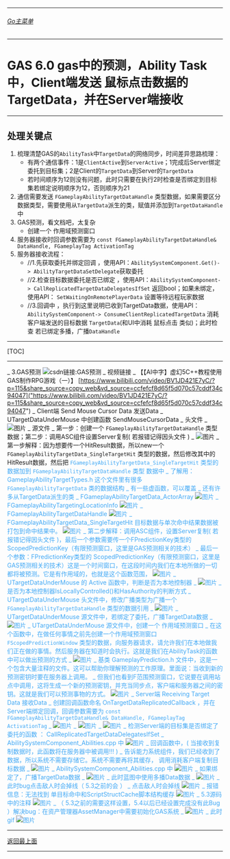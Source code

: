 ___________________________________________________________________________________________
###### [Go主菜单](../MainMenu.md)
___________________________________________________________________________________________

# GAS 6.0 gas中的预测，Ability Task中，Client端发送 鼠标点击数据的TargetData，并在Server端接收
___________________________________________________________________________________________
## 处理关键点
1. 梳理清楚GAS的`AbilityTask`中`TargetData`的网络同步，时间差异思路梳理：
    - 有两个通信事件：1是`ClientActive`到`ServerActive`；1完成后Server绑定委托到目标集；2是Client的`TargetData`到Server的`TargetData`
    - 若时间顺序为12则没有问题，此时只需要在执行2时检查是否绑定到目标集若绑定说明顺序为12，否则顺序为21
2. 通信需要发送 `FGameplayAbilityTargetDataHandle` 类型数据，如果需要区分数据类型，需要使用从`TargetData`派生的类，赋值并添加到`TargetDataHandle`中
3. GAS预测，看文档吧，太复杂
    - 创建一个 作用域预测窗口
4. 服务器接收时回调参数需要为 `const FGameplayAbilityTargetDataHandle& DataHandle, FGameplayTag ActivationTag`
5. 服务器接收流程：
    - //1.先获取委托并绑定回调 ，使用API：`AbilitySystemComponent.Get()-> AbilityTargetDataSetDelegate`获取委托
    - //2.检查目标数据委托是否已绑定 ，使用API：`AbilitySystemComponent-> CallReplicatedTargetDataDelegatesIfSet` 返回bool；如果未绑定，使用API： `SetWaitingOnRemotePlayerData` 设置等待远程玩家数据
    - //3.回调中 ，执行到这里说明已收到TargetData数据，使用API：`AbilitySystemComponent-> ConsumeClientReplicatedTargetData` 消耗客户端发送的目标数据 `TargetData`(和UI中消耗 鼠标点击 类似)；此时检查 若已绑定多播，广播`DataHandle`
___________________________________________________________________________________________

[TOC]

___________________________________________________________________________________________


_ 3.GAS预测
![csdn链接:GAS预测]("https://blog.csdn.net/weixin_45455414/article/details/119884171?ops_request_misc=%257B%2522request%255Fid%2522%253A%2522172223990716800172520586%2522%252C%2522scm%2522%253A%252220140713.130102334..%2522%257D&request_id=172223990716800172520586&biz_id=0&utm_medium=distribute.pc_search_result.none_task_blog_2~all~sobaiduend~default_1_119884171_null_null.142")
_ 视频链接
    _ 【【AI中字】虚幻5C++教程使用GAS制作RPG游戏（一）】 [https://www.bilibili.com/video/BV1JD421E7yC/?p=115&share_source=copy_web&vd_source=ccfefcf8d65f5d070c57cddf34c94047]("https://www.bilibili.com/video/BV1JD421E7yC/?p=115&share_source=copy_web&vd_source=ccfefcf8d65f5d070c57cddf34c94047")
_ Client端 Send Mouse Cursor Data 发送Data
    _ UTargetDataUnderMouse 中创建函数 SendMouseCursorData
        _ 头文件
            _  ![图片](https://github.com/liyunlong618/LiYunLongKnowledgeLibrary/blob/main/UECPP/Models/GAS/GAS_2_Aura/DetailContent/Image/GAS_040/891325_102475.png?raw=true)
        _ 源文件
            _ 第一步：创建一个 `FGameplayAbilityTargetDataHandle` 类型数据；第二步：调用ASC组件设置Server复制( 若报错记得因头文件 )
                _  ![图片](https://github.com/liyunlong618/LiYunLongKnowledgeLibrary/blob/main/UECPP/Models/GAS/GAS_2_Aura/DetailContent/Image/GAS_040/811042_38952.png?raw=true)
                _ 第一步解释：因为想要传一个HitResult数据，所以new一个 `FGameplayAbilityTargetData_SingleTargetHit` 类型的数据，然后修改其中的HitResult数据，然后把 <font color=#40A8F5>`FGameplayAbilityTargetData_SingleTargetHit` 类型的数据加到 `FGameplayAbilityTargetDataHandle` 类型 数据中
                    _ 了解用： GameplayAbilityTargetTypes.h 这个文件里有很多 `FGameplayAbilityTargetData` 类的数据结构
                        _ 有一些虚函数，可以覆盖
                        _ 还有许多从TargetData派生的类
                            _ FGameplayAbilityTargetData_ActorArray ![图片](https://github.com/liyunlong618/LiYunLongKnowledgeLibrary/blob/main/UECPP/Models/GAS/GAS_2_Aura/DetailContent/Image/GAS_040/480671_485425.png?raw=true)
                            _ FGameplayAbilityTargetingLocationInfo ![图片](https://github.com/liyunlong618/LiYunLongKnowledgeLibrary/blob/main/UECPP/Models/GAS/GAS_2_Aura/DetailContent/Image/GAS_040/949218_562035.png?raw=true)
                            _ FGameplayAbilityTargetDataHandle ![图片](https://github.com/liyunlong618/LiYunLongKnowledgeLibrary/blob/main/UECPP/Models/GAS/GAS_2_Aura/DetailContent/Image/GAS_040/569426_221959.png?raw=true)
                            _ FGameplayAbilityTargetData_SingleTargetHit 目标数据与单次命中结果数据被打包到命中结果中。 ![图片](https://github.com/liyunlong618/LiYunLongKnowledgeLibrary/blob/main/UECPP/Models/GAS/GAS_2_Aura/DetailContent/Image/GAS_040/783397_236279.png?raw=true)
                _ 第二步解释：调用ASC组件，设置Server复制( 若报错记得因头文件 )，最后一个参数需要传一个FPredictionKey类型的 ScopedPredictionKey（有限预测窗口，这里是GAS预测相关的技术）
                    _ 最后一个参数：FPredictionKey类型的 ScopedPredictionKey（有限预测窗口，这里是GAS预测相关的技术）这是一个时间窗口，在这段时间内我们在本地所做的一切都将被预测。它是有作用域的，也就是这个函数范围， ![图片](https://github.com/liyunlong618/LiYunLongKnowledgeLibrary/blob/main/UECPP/Models/GAS/GAS_2_Aura/DetailContent/Image/GAS_040/486895_199755.png?raw=true)
    _ UTargetDataUnderMouse 的 Active 函数中，判断是否为本地控制器
        _  ![图片](https://github.com/liyunlong618/LiYunLongKnowledgeLibrary/blob/main/UECPP/Models/GAS/GAS_2_Aura/DetailContent/Image/GAS_040/990165_848812.png?raw=true)
        _ 是否为本地控制器IsLocallyControlled()和HasAuthority的判断方式
    _ UTargetDataUnderMouse 头文件中，修改广播类型为广播一个 `FGameplayAbilityTargetDataHandle` 类型的数据引用
        _  ![图片](https://github.com/liyunlong618/LiYunLongKnowledgeLibrary/blob/main/UECPP/Models/GAS/GAS_2_Aura/DetailContent/Image/GAS_040/245424_547223.png?raw=true)
    _ UTargetDataUnderMouse 源文件中，若绑定了委托，广播TargetData数据
        _  ![图片](https://github.com/liyunlong618/LiYunLongKnowledgeLibrary/blob/main/UECPP/Models/GAS/GAS_2_Aura/DetailContent/Image/GAS_040/315942_110476.png?raw=true)
    _ UTargetDataUnderMouse 源文件中，创建一个 作用域预测窗口
        _ 在这个函数中，在做任何事情之前先创建一个作用域预测窗口 `FScopedPredictionWindow` 类型的数据，向服务器请求，请允许我们在本地做我们正在做的事情。然后服务器在知道时会执行。这就是我们在AbilityTask的函数中可以做出预测的方式
            _  ![图片](https://github.com/liyunlong618/LiYunLongKnowledgeLibrary/blob/main/UECPP/Models/GAS/GAS_2_Aura/DetailContent/Image/GAS_040/516757_895138.png?raw=true)
                _ 基类 GameplayPrediction.h 文件中，这是一个包含大量注释的文件。这可以帮助你理解预测的工作原理。里面说：当收到新的预测密钥时要在服务器上调用。
                    _ 但我们也看到F范围预测窗口，它说要在调用站点中调用，这将生成一个新的预测密钥，并充当同步点，客户端和服务器之间的密钥。这就是我们可以预测事物的方式。 ![图片](https://github.com/liyunlong618/LiYunLongKnowledgeLibrary/blob/main/UECPP/Models/GAS/GAS_2_Aura/DetailContent/Image/GAS_040/971638_838371.png?raw=true)
_ Server端 Receiving Target Data 接收Data
    _ 创建回调函数命名 OnTargetDataReplicatedCallback ，并在Server端绑定回调，回调参数需要为 `const FGameplayAbilityTargetDataHandle& DataHandle, FGameplayTag ActivationTag`
        _  ![图片](https://github.com/liyunlong618/LiYunLongKnowledgeLibrary/blob/main/UECPP/Models/GAS/GAS_2_Aura/DetailContent/Image/GAS_040/809521_178922.png?raw=true)
        _  ![图片](https://github.com/liyunlong618/LiYunLongKnowledgeLibrary/blob/main/UECPP/Models/GAS/GAS_2_Aura/DetailContent/Image/GAS_040/133792_861878.png?raw=true)
    _  ![图片](https://github.com/liyunlong618/LiYunLongKnowledgeLibrary/blob/main/UECPP/Models/GAS/GAS_2_Aura/DetailContent/Image/GAS_040/372110_943666.png?raw=true)
        _ 检测Server端的目标集是否绑定了委托的函数 ： CallReplicatedTargetDataDelegatesIfSet
            _ AbilitySystemComponent_Abilities.cpp 中 ![图片](https://github.com/liyunlong618/LiYunLongKnowledgeLibrary/blob/main/UECPP/Models/GAS/GAS_2_Aura/DetailContent/Image/GAS_040/55581_133199.png?raw=true)
    _ 回调函数中，( 当接收到复制数据时，此函数将在服务器中被调用!!! )
        _ 告诉能力系统组件，我们已经收到了数据，所以系统不需要存储它。系统不需要再将其缓存， 调用消耗客户端复制目标数据
            _  ![图片](https://github.com/liyunlong618/LiYunLongKnowledgeLibrary/blob/main/UECPP/Models/GAS/GAS_2_Aura/DetailContent/Image/GAS_040/255497_959328.png?raw=true)
                _ AbilitySystemComponent_Abilities.cpp 中 ![图片](https://github.com/liyunlong618/LiYunLongKnowledgeLibrary/blob/main/UECPP/Models/GAS/GAS_2_Aura/DetailContent/Image/GAS_040/488770_652710.png?raw=true)
        _ 如果绑定了，广播TargetData数据
            _  ![图片](https://github.com/liyunlong618/LiYunLongKnowledgeLibrary/blob/main/UECPP/Models/GAS/GAS_2_Aura/DetailContent/Image/GAS_040/755264_905687.png?raw=true)
_ 此时蓝图中使用多播Data数据
    _  ![图片](https://github.com/liyunlong618/LiYunLongKnowledgeLibrary/blob/main/UECPP/Models/GAS/GAS_2_Aura/DetailContent/Image/GAS_040/913650_446150.png?raw=true)
_ 此时bug点击敌人时会掉线（ 5.3之前的会 ）
    _ 点击敌人时会掉线 ![图片](https://github.com/liyunlong618/LiYunLongKnowledgeLibrary/blob/main/UECPP/Models/GAS/GAS_2_Aura/DetailContent/Image/GAS_040/608285_412676.png?raw=true)
        _ 报错信息：无法找到 单目标命中和ScriptStructCache脚本结构缓存 ![图片](https://github.com/liyunlong618/LiYunLongKnowledgeLibrary/blob/main/UECPP/Models/GAS/GAS_2_Aura/DetailContent/Image/GAS_040/422477_571568.png?raw=true)
    _ 5.3源码中的注释 ![图片](https://github.com/liyunlong618/LiYunLongKnowledgeLibrary/blob/main/UECPP/Models/GAS/GAS_2_Aura/DetailContent/Image/GAS_040/412969_528607.png?raw=true)
_ （ 5.3之前的需要这样设置，5.4以后已经设置完成没有此Bug ）解决bug：在资产管理器AssetManager中需要初始化GAS系统
    _  ![图片](https://github.com/liyunlong618/LiYunLongKnowledgeLibrary/blob/main/UECPP/Models/GAS/GAS_2_Aura/DetailContent/Image/GAS_040/447236_24879.png?raw=true)
_ 此时gif ![图片](https://github.com/liyunlong618/LiYunLongKnowledgeLibrary/blob/main/UECPP/Models/GAS/GAS_2_Aura/DetailContent/Image/GAS_040/533825_295885.gif?raw=true)

___________________________________________________________________________________________

[返回最上面](#Go主菜单)
___________________________________________________________________________________________